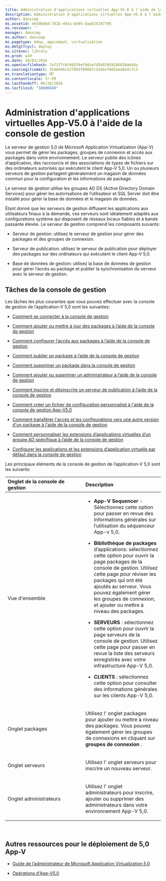 ```yaml
---
title: Administration d'applications virtuelles App-V5.0 à l'aide de la console de gestion
description: Administration d'applications virtuelles App-V5.0 à l'aide de la console de gestion
author: dansimp
ms.assetid: e9280dbd-782b-493a-b495-daab25247795
ms.reviewer: ''
manager: dansimp
ms.author: dansimp
ms.pagetype: mdop, appcompat, virtualization
ms.mktglfcycl: deploy
ms.sitesec: library
ms.prod: w10
ms.date: 10/03/2016
ms.openlocfilehash: 7a71f7c0fd82f8ef9d1efd5b978591b6838a648a
ms.sourcegitcommit: 354664bc527d93f80687cd2eba70d1eea024c7c3
ms.translationtype: MT
ms.contentlocale: fr-FR
ms.lasthandoff: 06/26/2020
ms.locfileid: "10806049"
---
```

# Administration d'applications virtuelles App-V5.0 à l'aide de la console de gestion


Le serveur de gestion 5,0 de Microsoft Application Virtualization (App-V) vous permet de gérer les packages, groupes de connexion et accès aux packages dans votre environnement. Le serveur publie des icônes d’application, des raccourcis et des associations de types de fichiers sur des ordinateurs autorisés qui exécutent le client App-V 5,0. Un ou plusieurs serveurs de gestion partagent généralement un magasin de données commun pour la configuration et les informations de package.

Le serveur de gestion utilise les groupes AD DS (Active Directory Domain Services) pour gérer les autorisations de l’utilisateur et SQL Server doit être installé pour gérer la base de données et le magasin de données.

Étant donné que les serveurs de gestion diffusent les applications aux utilisateurs finaux à la demande, ces serveurs sont idéalement adaptés aux configurations système qui disposent de réseaux locaux fiables et à bande passante élevée. Le serveur de gestion comprend les composants suivants:

-   Serveur de gestion: utilisez le serveur de gestion pour gérer des packages et des groupes de connexion.

-   Serveur de publication: utilisez le serveur de publication pour déployer des packages sur des ordinateurs qui exécutent le client App-V 5,0.

-   Base de données de gestion: utilisez la base de données de gestion pour gérer l’accès au package et publier la synchronisation du serveur avec le serveur de gestion.

## Tâches de la console de gestion


Les tâches les plus courantes que vous pouvez effectuer avec la console de gestion de l’application-V 5,0 sont les suivantes:

-   [Comment se connecter à la console de gestion](how-to-connect-to-the-management-console-beta.md)

-   [Comment ajouter ou mettre à jour des packages à l’aide de la console de gestion](how-to-add-or-upgrade-packages-by-using-the-management-console-beta-gb18030.md)

-   [Comment configurer l’accès aux packages à l’aide de la console de gestion](how-to-configure-access-to-packages-by-using-the-management-console-50.md)

-   [Comment publier un package à l’aide de la console de gestion](how-to-publish-a-package-by-using-the-management-console-50.md)

-   [Comment supprimer un package dans la console de gestion](how-to-delete-a-package-in-the-management-console-beta.md)

-   [Comment ajouter ou supprimer un administrateur à l’aide de la console de gestion](how-to-add-or-remove-an-administrator-by-using-the-management-console.md)

-   [Comment inscrire et désinscrire un serveur de publication à l’aide de la console de gestion](how-to-register-and-unregister-a-publishing-server-by-using-the-management-console.md)

-   [Comment créer un fichier de configuration personnalisé à l'aide de la console de gestion App-V5.0](how-to-create-a-custom-configuration-file-by-using-the-app-v-50-management-console.md)

-   [Comment transférer l'accès et les configurations vers une autre version d'un package à l'aide de la console de gestion](how-to-transfer-access-and-configurations-to-another-version-of-a-package-by-using-the-management-console.md)

-   [Comment personnaliser les extensions d’applications virtuelles d’un groupe AD spécifique à l’aide de la console de gestion](how-to-customize-virtual-applications-extensions-for-a-specific-ad-group-by-using-the-management-console.md)

-   [Configurer les applications et les extensions d’application virtuelle par défaut dans la console de gestion](configure-applications-and-default-virtual-application-extensions-in-management-console.md)

Les principaux éléments de la console de gestion de l’application-V 5,0 sont les suivants:

<table>
<colgroup>
<col width="50%" />
<col width="50%" />
</colgroup>
<thead>
<tr class="header">
<th align="left">Onglet de la console de gestion</th>
<th align="left">Description</th>
</tr>
</thead>
<tbody>
<tr class="odd">
<td align="left"><p>Vue d'ensemble</p></td>
<td align="left"><p></p>
<ul>
<li><p><strong>App-V Sequencer </strong> - Sélectionnez cette option pour passer en revue des informations générales sur l’utilisation du séquenceur App-v 5,0.</p></li>
<li><p><strong>Bibliothèque de packages </strong> d’applications: sélectionnez cette option pour ouvrir la <strong> </strong> page packages de la console de gestion. Utilisez cette page pour réviser les packages qui ont été ajoutés au serveur. Vous pouvez également gérer les groupes de connexion, et ajouter ou mettre à niveau des packages.</p></li>
<li><p><strong>SERVEURS </strong> : sélectionnez cette option pour ouvrir la <strong> </strong> page serveurs de la console de gestion. Utilisez cette page pour passer en revue la liste des serveurs enregistrés avec votre infrastructure App-V 5,0.</p></li>
<li><p><strong>CLIENTS </strong> : sélectionnez cette option pour consulter des informations générales sur les clients App-V 5,0.</p></li>
</ul></td>
</tr>
<tr class="even">
<td align="left"><p>Onglet packages</p></td>
<td align="left"><p>Utilisez l' <strong> </strong> onglet packages pour ajouter ou mettre à niveau des packages. Vous pouvez également gérer les groupes de connexions en cliquant sur <strong> groupes de connexion </strong> .</p></td>
</tr>
<tr class="odd">
<td align="left"><p>Onglet serveurs</p></td>
<td align="left"><p>Utilisez l' <strong> </strong> onglet serveurs pour inscrire un nouveau serveur.</p></td>
</tr>
<tr class="even">
<td align="left"><p>Onglet administrateurs</p></td>
<td align="left"><p>Utilisez l' <strong> </strong> onglet administrateurs pour inscrire, ajouter ou supprimer des administrateurs dans votre environnement App-V 5,0.</p></td>
</tr>
</tbody>
</table>

 






## <a href="" id="other-resources-for-this-app-v-5-0-deployment-"></a>Autres ressources pour le déploiement de 5,0 App-V


-   [Guide de l’administrateur de Microsoft Application Virtualization 5,0](microsoft-application-virtualization-50-administrators-guide.md)

-   [Opérations d'App-V5.0](operations-for-app-v-50.md)

 

 






